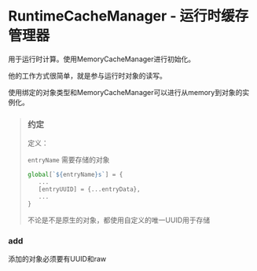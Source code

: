 # RuntimeCacheManager - 运行时缓存管理器

用于运行时计算。使用MemoryCacheManager进行初始化。

他的工作方式很简单，就是参与运行时对象的读写。

使用绑定的对象类型和MemoryCacheManager可以进行从memory到对象的实例化。

>### 约定
>
>定义：
>
>`entryName`		需要存储的对象
>
>```javascript
>global[`${entryName}s`] = {
>    ...
>    [entryUUID] = {...entryData},
>    ...
>}
>```
>
>不论是不是原生的对象，都使用自定义的唯一UUID用于存储

### add

添加的对象必须要有UUID和raw